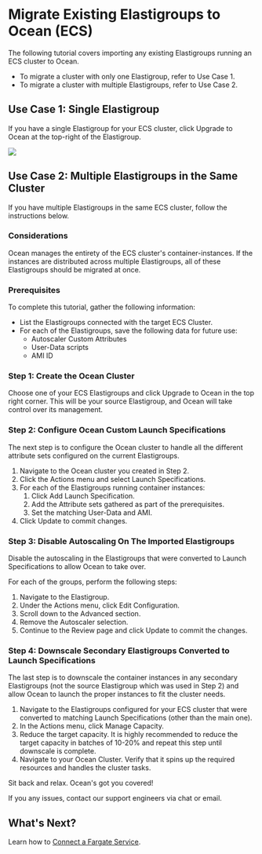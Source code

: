 # Migrate Existing Elastigroups to Ocean (ECS)

The following tutorial covers importing any existing Elastigroups running an ECS cluster to Ocean.

- To migrate a cluster with only one Elastigroup, refer to Use Case 1.
- To migrate a cluster with multiple Elastigroups, refer to Use Case 2.

## Use Case 1: Single Elastigroup

If you have a single Elastigroup for your ECS cluster, click Upgrade to Ocean at the top-right of the Elastigroup.

<img src="/ocean/_media/tutorials-migrate-existingeg-forecs-01.png" />

## Use Case 2: Multiple Elastigroups in the Same Cluster

If you have multiple Elastigroups in the same ECS cluster, follow the instructions below.

### Considerations

Ocean manages the entirety of the ECS cluster's container-instances. If the instances are distributed across multiple Elastigroups, all of these Elastigroups should be migrated at once.

### Prerequisites

To complete this tutorial, gather the following information:

- List the Elastigroups connected with the target ECS Cluster.
- For each of the Elastigroups, save the following data for future use:
  - Autoscaler Custom Attributes
  - User-Data scripts
  - AMI ID

### Step 1: Create the Ocean Cluster

Choose one of your ECS Elastigroups and click Upgrade to Ocean in the top right corner. This will be your source Elastigroup, and Ocean will take control over its management.

### Step 2: Configure Ocean Custom Launch Specifications

The next step is to configure the Ocean cluster to handle all the different attribute sets configured on the current Elastigroups.

1. Navigate to the Ocean cluster you created in Step 2.
2. Click the Actions menu and select Launch Specifications.
3. For each of the Elastigroups running container instances:
   1. Click Add Launch Specification.
   2. Add the Attribute sets gathered as part of the prerequisites.
   3. Set the matching User-Data and AMI.
4. Click Update to commit changes.

### Step 3: Disable Autoscaling On The Imported Elastigroups

Disable the autoscaling in the Elastigroups that were converted to Launch Specifications to allow Ocean to take over.

For each of the groups, perform the following steps:

1. Navigate to the Elastigroup.
2. Under the Actions menu, click Edit Configuration.
3. Scroll down to the Advanced section.
4. Remove the Autoscaler selection.
5. Continue to the Review page and click Update to commit the changes.

### Step 4: Downscale Secondary Elastigroups Converted to Launch Specifications

The last step is to downscale the container instances in any secondary Elastigroups (not the source Elastigroup which was used in Step 2) and allow Ocean to launch the proper instances to fit the cluster needs.

1. Navigate to the Elastigroups configured for your ECS cluster that were converted to matching Launch Specifications (other than the main one).
2. In the Actions menu, click Manage Capacity.
3. Reduce the target capacity. It is highly recommended to reduce the target capacity in batches of 10-20% and repeat this step until downscale is complete.
4. Navigate to your Ocean Cluster. Verify that it spins up the required resources and handles the cluster tasks.

Sit back and relax. Ocean's got you covered!

If you any issues, contact our support engineers via chat or email.

## What's Next?

Learn how to [Connect a Fargate Service](elastigroup/tutorials/amazon-ecs/import-fargate-services-to-ecs-elastigroup.).
